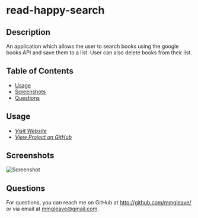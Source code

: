 # read-happy-search

## Description
An application which allows the user to search books using the google books API and save them to a list. User can also delete books from their list.

## Table of Contents
* [Usage](#usage)
* [Screenshots](#screenshots)
* [Questions](#questions)

## Usage
- _[Visit Website](https://read-happy-search.herokuapp.com)_
- _[View Project on GitHub](http://github.com/mmgleave/read-happy-search)_

## Screenshots
![Screenshot]()

## Questions
For questions, you can reach me on GitHub at http://github.com/mmgleave/ or via email at mmgleave@gmail.com.
